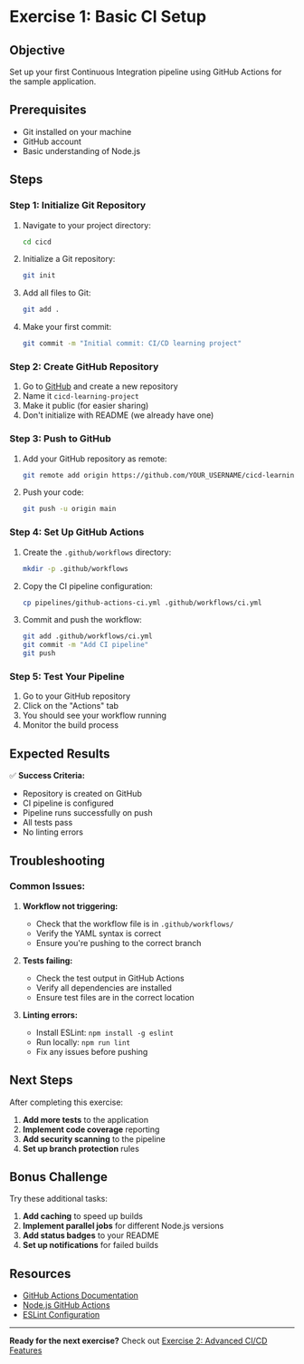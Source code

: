 # Exercise 1: Basic CI Setup

## Objective
Set up your first Continuous Integration pipeline using GitHub Actions for the sample application.

## Prerequisites
- Git installed on your machine
- GitHub account
- Basic understanding of Node.js

## Steps

### Step 1: Initialize Git Repository

1. Navigate to your project directory:
   ```bash
   cd cicd
   ```

2. Initialize a Git repository:
   ```bash
   git init
   ```

3. Add all files to Git:
   ```bash
   git add .
   ```

4. Make your first commit:
   ```bash
   git commit -m "Initial commit: CI/CD learning project"
   ```

### Step 2: Create GitHub Repository

1. Go to [GitHub](https://github.com) and create a new repository
2. Name it `cicd-learning-project`
3. Make it public (for easier sharing)
4. Don't initialize with README (we already have one)

### Step 3: Push to GitHub

1. Add your GitHub repository as remote:
   ```bash
   git remote add origin https://github.com/YOUR_USERNAME/cicd-learning-project.git
   ```

2. Push your code:
   ```bash
   git push -u origin main
   ```

### Step 4: Set Up GitHub Actions

1. Create the `.github/workflows` directory:
   ```bash
   mkdir -p .github/workflows
   ```

2. Copy the CI pipeline configuration:
   ```bash
   cp pipelines/github-actions-ci.yml .github/workflows/ci.yml
   ```

3. Commit and push the workflow:
   ```bash
   git add .github/workflows/ci.yml
   git commit -m "Add CI pipeline"
   git push
   ```

### Step 5: Test Your Pipeline

1. Go to your GitHub repository
2. Click on the "Actions" tab
3. You should see your workflow running
4. Monitor the build process

## Expected Results

✅ **Success Criteria:**
- Repository is created on GitHub
- CI pipeline is configured
- Pipeline runs successfully on push
- All tests pass
- No linting errors

## Troubleshooting

### Common Issues:

1. **Workflow not triggering:**
   - Check that the workflow file is in `.github/workflows/`
   - Verify the YAML syntax is correct
   - Ensure you're pushing to the correct branch

2. **Tests failing:**
   - Check the test output in GitHub Actions
   - Verify all dependencies are installed
   - Ensure test files are in the correct location

3. **Linting errors:**
   - Install ESLint: `npm install -g eslint`
   - Run locally: `npm run lint`
   - Fix any issues before pushing

## Next Steps

After completing this exercise:

1. **Add more tests** to the application
2. **Implement code coverage** reporting
3. **Add security scanning** to the pipeline
4. **Set up branch protection** rules

## Bonus Challenge

Try these additional tasks:

1. **Add caching** to speed up builds
2. **Implement parallel jobs** for different Node.js versions
3. **Add status badges** to your README
4. **Set up notifications** for failed builds

## Resources

- [GitHub Actions Documentation](https://docs.github.com/en/actions)
- [Node.js GitHub Actions](https://github.com/actions/setup-node)
- [ESLint Configuration](https://eslint.org/docs/user-guide/configuring)

---

**Ready for the next exercise?** Check out [Exercise 2: Advanced CI/CD Features](../02-advanced-cicd-features.md)

